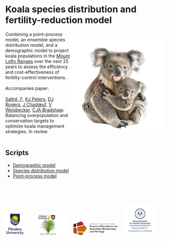 # Koala species distribution and fertility-reduction model
<img align="right" src="www/koala.png" alt="koala & joey" width="300" style="margin-top: 20px">
Combining a point-process model, an ensemble species distribution model, and a demographic model to project koala populations in the <a href="https://en.wikipedia.org/wiki/Mount_Lofty_Ranges">Mount Lofty Ranges</a> over the next 25 years to assess the efficiency and cost-effectiveness of fertility-control interventions.<br>
<br>
Accompanies paper:<br>
<br>
<a href="https://www.flinders.edu.au/people/frederik.saltre">Saltré, F</a>, <a href="https://scholars.uow.edu.au/katharina-peters">KJ Peters</a>, <a href="https://au.linkedin.com/in/dan-rogers-a11b4392">DJ Rogers</a>, <a href="https://www.researchgate.net/profile/Joel-Chadoeuf">J Chadœuf</a>, <a href="https://www.flinders.edu.au/people/vera.weisbecker">V Weisbecker</a>, <a href="https://www.flinders.edu.au/people/corey.bradshaw">CJA Bradshaw</a>. Balancing overpopulation and conservation targets to optimize koala management strategies. In review<br>
<br>

## Scripts
- <a href="https://github.com/FredSaltre/Koala_MLR/tree/main/Demographic_model">Demographic model</a>
- <a href="https://github.com/FredSaltre/Koala_MLR/tree/main/Species_Distribution_Model">Species distribution model</a>
- <a href="https://github.com/FredSaltre/Koala_MLR/tree/main/Point_Process_Model">Point-process model</a>
<br>
<br>
<p><a href="https://www.flinders.edu.au"><img align="bottom-left" src="www/Flinders_University_Logo_Stacked_RGB_Master.jpg" alt="Flinders University" width="60" style="margin-top: 20px"></a> &nbsp; <a href="https://globalecologyflinders.com"><img align="bottom-left" src="www/GEL Logo Kaurna New Transp.png" alt="GEL" width="120" style="margin-top: 20px"></a> &nbsp; &nbsp; <a href="https://EpicAustralia.org.au"><img align="bottom-left" src="www/CabahFCL.jpg" alt="CABAH logo" height="45" style="margin-top: 20px"></a> &nbsp; &nbsp; <a href="https://www.environment.sa.gov.au/"><img align="bottom-left" src="www/SADEWlogo.png" alt="DEW" width="100" style="margin-top: 20px"></a></p>



